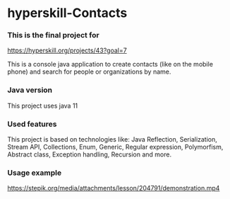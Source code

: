 # hyperskill-Contacts
### This is the final project for
https://hyperskill.org/projects/43?goal=7

This is a console java application to create contacts (like on the mobile phone) and search for people or organizations by name. 

### Java version
This project uses java 11

### Used features
This project is based on technologies like:
Java Reflection, 
Serialization, 
Stream API, 
Collections, 
Enum, 
Generic, 
Regular expression, 
Polymorfism, 
Abstract class, 
Exception handling,
Recursion 
and more.

### Usage example
https://stepik.org/media/attachments/lesson/204791/demonstration.mp4
